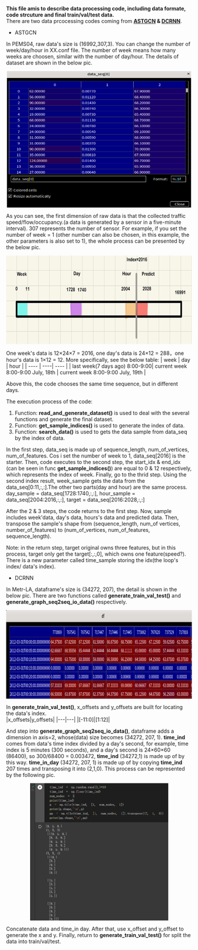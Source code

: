 **This file amis to describe data processing code, including data formate, code strcuture and final train/val/test data.**  
There are two data prcocessing codes coming from  **[ASTGCN](https://github.com/guoshnBJTU/ASTGCN-r-pytorch) & [DCRNN](https://github.com/liyaguang/DCRNN)**. 

* ASTGCN  

In PEMS04, raw data's size is (16992,307,3). You can change the number of week/day/hour in XX.conf file. The number of week means how many weeks are choosen, similar with the number of day/hour. The details of dataset are shown in the below pic.

<!-- ![Images](Images/AS_1.png)   -->
<div align="center">
<img src="Images/AS_1.png" width="500" height="370" align="middle" />
</div>  

As you can see, the first dimension of raw data is that the collected traffic speed/flow/occupancy.(a data is generated by a sensor in a five-minute interval). 307 represents the number of sensor. For example, if you set the number of week = 1 (other number can also be chosen, in this example, the other parameters is also set to 1), the whole process can be presented by the below pic.  

<div align="center">
<img src="Images/AS_2.jpg" width="800" height="240" align="middle" />
</div>
<!-- ![Images](Images/AS_2.jpg)   -->

One week's data is 12×24×7 = 2016, one day's data is 24×12 = 288，one hour's data is 1×12 = 12. More specifically, see the below table:
| week   | day | hour |
| ----   | ----| ---- |
| last week(7 days ago) 8:00-9:00| current week 8:00-9:00 July, 18th | current week 8:00-9:00 July, 19th |  

Above this, the code chooses the same time sequence, but in different days.

The execution process of the code:  
1. Function: **read_and_generate_dataset()** is used to deal with the several functions and generate the final dataset.  
2. Function: **get_sample_indices()** is used to generate the index of data.  
3. Function: **search_data()** is used to gets the data sample from data_seq by the index of data.  

In the first step, data_seq is made up of sequence_length, num_of_vertices, num_of_features. Cos i set the number of week to 1, data_seq[2016] is the starter. Then, code executes to the second step, the start_idx & end_idx (can be seen in func **get_sample_indices()**) are equal to 0 & 12 respectively, which represents the index of week. Finally, go to the thrid step. Using the second index result, week_sample gets the data from the data_seq[0:11,:,:].The other two parts(day and hour) are the same process. day_sample = data_seq[1728:1740,:,:], hour_sample = data_seq[2004:2016,:,:], target = data_seq[2016:2028,:,:]

After the 2 & 3 steps, the code returns to the first step. Now, sample includes week'data, day's data, hours's data and predicted data. Then, transpose the sample's shape from (sequence_length, num_of vertices, number_of_features) to (num_of_vertices, num_of_features, sequence_length). 

Note: in the return step, target original owns three features, but in this process, target only get the target[:,:,0], which owns one feature(speed?). There is a new parameter called time_sample storing the idx(the loop's index/ data's index). 

* DCRNN

In Metr-LA, dataframe's size is (34272, 207), the detail is shown in the below pic. There are two functions called **generate_train_val_test()** and **generate_graph_seq2seq_io_data()** respectively.

<div align="center">
<img src="Images/DC_1.png" width="800" height="240" align="middle" />
</div>

In **generate_train_val_test()**, x_offsets and y_offsets are built for locating the data's index.  
|x_offsets|y_offsets|
|---|---|
|[-11:0]|[1:12]|  

And step into **generate_graph_seq2seq_io_data()**, dataframe adds a dimension in axis=2, whose(data) size becomes (34272, 207, 1). **time_ind** comes from data's time index divided by a day's second, for example, time index is 5 minutes (300 seconds), and a day's second is 24×60×60 (86400), so 300/68400 = 0.003472, **time_ind** (34272,1) is made up of by this way. **time_in_day** (34272, 207, 1) is made up of by copying **time_ind** 207 times and transposing it into (2,1,0). This process can be represented by the following pic.

<div align="center">
<img src="Images/DC_2.png" width="375" height="372" align="middle" />
</div>

Concatenate data and time_in day. After that, use x_offset and y_offset to generate the x and y. Finally, return to **generate_train_val_test()** for split the data into train/val/test.
